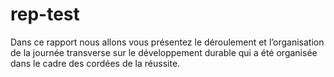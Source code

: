 # rep-test

Dans ce rapport nous allons vous présentez le déroulement et l’organisation de la journée transverse sur le développement durable qui a été organisée dans le cadre des cordées de la réussite.
